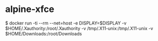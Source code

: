 # alpine-xfce

 $ docker run -ti --rm --net=host -e DISPLAY=$DISPLAY -v $HOME/.Xauthority:/root/.Xauthority -v /tmp/.X11-unix:/tmp/.X11-unix -v $HOME/Downloads:/root/Downloads